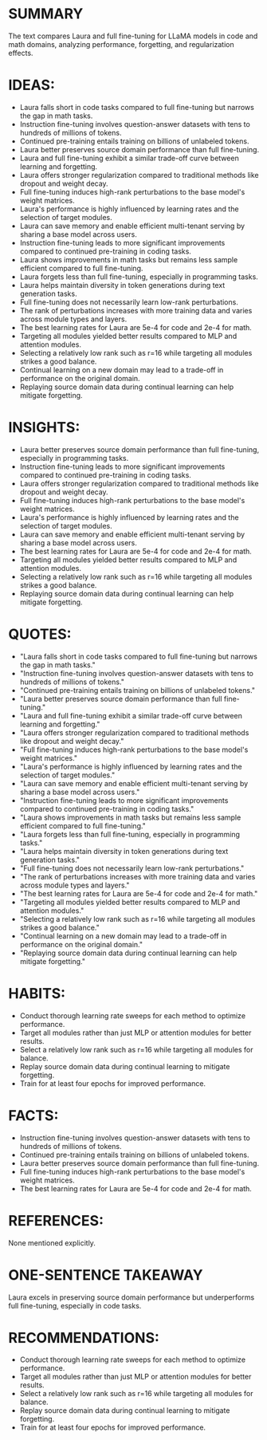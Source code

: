 # SUMMARY
The text compares Laura and full fine-tuning for LLaMA models in code and math domains, analyzing performance, forgetting, and regularization effects.

# IDEAS:
- Laura falls short in code tasks compared to full fine-tuning but narrows the gap in math tasks.
- Instruction fine-tuning involves question-answer datasets with tens to hundreds of millions of tokens.
- Continued pre-training entails training on billions of unlabeled tokens.
- Laura better preserves source domain performance than full fine-tuning.
- Laura and full fine-tuning exhibit a similar trade-off curve between learning and forgetting.
- Laura offers stronger regularization compared to traditional methods like dropout and weight decay.
- Full fine-tuning induces high-rank perturbations to the base model's weight matrices.
- Laura's performance is highly influenced by learning rates and the selection of target modules.
- Laura can save memory and enable efficient multi-tenant serving by sharing a base model across users.
- Instruction fine-tuning leads to more significant improvements compared to continued pre-training in coding tasks.
- Laura shows improvements in math tasks but remains less sample efficient compared to full fine-tuning.
- Laura forgets less than full fine-tuning, especially in programming tasks.
- Laura helps maintain diversity in token generations during text generation tasks.
- Full fine-tuning does not necessarily learn low-rank perturbations.
- The rank of perturbations increases with more training data and varies across module types and layers.
- The best learning rates for Laura are 5e-4 for code and 2e-4 for math.
- Targeting all modules yielded better results compared to MLP and attention modules.
- Selecting a relatively low rank such as r=16 while targeting all modules strikes a good balance.
- Continual learning on a new domain may lead to a trade-off in performance on the original domain.
- Replaying source domain data during continual learning can help mitigate forgetting.

# INSIGHTS:
- Laura better preserves source domain performance than full fine-tuning, especially in programming tasks.
- Instruction fine-tuning leads to more significant improvements compared to continued pre-training in coding tasks.
- Laura offers stronger regularization compared to traditional methods like dropout and weight decay.
- Full fine-tuning induces high-rank perturbations to the base model's weight matrices.
- Laura's performance is highly influenced by learning rates and the selection of target modules.
- Laura can save memory and enable efficient multi-tenant serving by sharing a base model across users.
- The best learning rates for Laura are 5e-4 for code and 2e-4 for math.
- Targeting all modules yielded better results compared to MLP and attention modules.
- Selecting a relatively low rank such as r=16 while targeting all modules strikes a good balance.
- Replaying source domain data during continual learning can help mitigate forgetting.

# QUOTES:
- "Laura falls short in code tasks compared to full fine-tuning but narrows the gap in math tasks."
- "Instruction fine-tuning involves question-answer datasets with tens to hundreds of millions of tokens."
- "Continued pre-training entails training on billions of unlabeled tokens."
- "Laura better preserves source domain performance than full fine-tuning."
- "Laura and full fine-tuning exhibit a similar trade-off curve between learning and forgetting."
- "Laura offers stronger regularization compared to traditional methods like dropout and weight decay."
- "Full fine-tuning induces high-rank perturbations to the base model's weight matrices."
- "Laura's performance is highly influenced by learning rates and the selection of target modules."
- "Laura can save memory and enable efficient multi-tenant serving by sharing a base model across users."
- "Instruction fine-tuning leads to more significant improvements compared to continued pre-training in coding tasks."
- "Laura shows improvements in math tasks but remains less sample efficient compared to full fine-tuning."
- "Laura forgets less than full fine-tuning, especially in programming tasks."
- "Laura helps maintain diversity in token generations during text generation tasks."
- "Full fine-tuning does not necessarily learn low-rank perturbations."
- "The rank of perturbations increases with more training data and varies across module types and layers."
- "The best learning rates for Laura are 5e-4 for code and 2e-4 for math."
- "Targeting all modules yielded better results compared to MLP and attention modules."
- "Selecting a relatively low rank such as r=16 while targeting all modules strikes a good balance."
- "Continual learning on a new domain may lead to a trade-off in performance on the original domain."
- "Replaying source domain data during continual learning can help mitigate forgetting."

# HABITS:
- Conduct thorough learning rate sweeps for each method to optimize performance.
- Target all modules rather than just MLP or attention modules for better results.
- Select a relatively low rank such as r=16 while targeting all modules for balance.
- Replay source domain data during continual learning to mitigate forgetting.
- Train for at least four epochs for improved performance.

# FACTS:
- Instruction fine-tuning involves question-answer datasets with tens to hundreds of millions of tokens.
- Continued pre-training entails training on billions of unlabeled tokens.
- Laura better preserves source domain performance than full fine-tuning.
- Full fine-tuning induces high-rank perturbations to the base model's weight matrices.
- The best learning rates for Laura are 5e-4 for code and 2e-4 for math.

# REFERENCES:
None mentioned explicitly.

# ONE-SENTENCE TAKEAWAY
Laura excels in preserving source domain performance but underperforms full fine-tuning, especially in code tasks.

# RECOMMENDATIONS:
- Conduct thorough learning rate sweeps for each method to optimize performance.
- Target all modules rather than just MLP or attention modules for better results.
- Select a relatively low rank such as r=16 while targeting all modules for balance.
- Replay source domain data during continual learning to mitigate forgetting.
- Train for at least four epochs for improved performance.